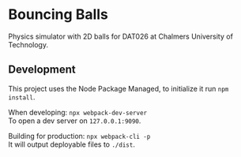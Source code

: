 # Bouncing Balls

Physics simulator with 2D balls for DAT026 at Chalmers University of Technology.

## Development

This project uses the Node Package Managed, to initialize it run `npm install`.

When developing: `npx webpack-dev-server`  
To open a dev server on `127.0.0.1:9090`.

Building for production: `npx webpack-cli -p`  
It will output deployable files to `./dist`.
